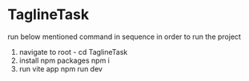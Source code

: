 # TaglineTask

run below mentioned command in sequence in order to run the project

1. navigate to root -
    cd TaglineTask
2. install npm packages
     npm i
3. run vite app
     npm run dev
